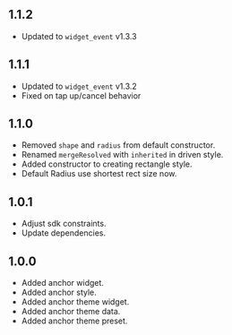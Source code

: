 ## 1.1.2

* Updated to `widget_event` v1.3.3

## 1.1.1

* Updated to `widget_event` v1.3.2
* Fixed on tap up/cancel behavior

## 1.1.0

* Removed `shape` and `radius` from default constructor.
* Renamed `mergeResolved` with `inherited` in driven style.
* Added constructor to creating rectangle style.
* Default Radius use shortest rect size now.

## 1.0.1

* Adjust sdk constraints.
* Update dependencies.

## 1.0.0

* Added anchor widget.
* Added anchor style.
* Added anchor theme widget.
* Added anchor theme data.
* Added anchor theme preset.
